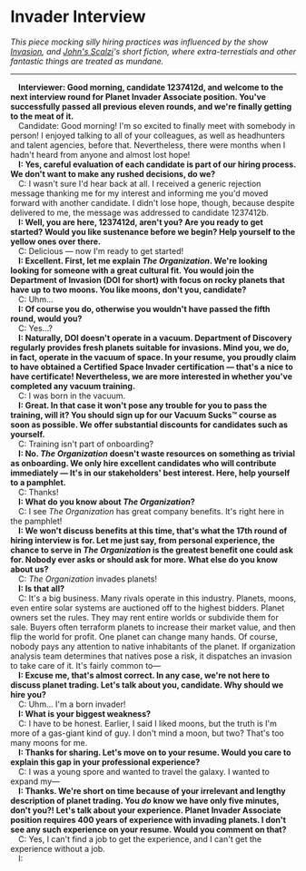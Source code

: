 # Invader Interview

*This piece mocking silly hiring practices was influenced by the show [Invasion](https://en.wikipedia.org/wiki/Invasion_(2021_TV_series)), and [John's Scalzi](https://en.wikipedia.org/wiki/John_Scalzi)'s short fiction, where extra-terrestials and other fantastic things are treated as mundane.*

---

 **Interviewer: Good morning, candidate 1237412d, and welcome to the next interview round for Planet Invader Associate position. You've successfully passed all previous eleven rounds, and we're finally getting to the meat of it.**  
 Candidate: Good morning! I'm so excited to finally meet with somebody in person! I enjoyed talking to all of your colleagues, as well as headhunters and talent agencies, before that. Nevertheless, there were months when I hadn't heard from anyone and almost lost hope!  
 **I: Yes, careful evaluation of each candidate is part of our hiring process. We don't want to make any rushed decisions, do we?**  
 C: I wasn't sure I'd hear back at all. I received a generic rejection message thanking me for my interest and informing me you'd moved forward with another candidate. I didn't lose hope, though, because despite delivered to me, the message was addressed to candidate 1237412b.  
 **I: Well, you are here, 1237412d, aren't you? Are you ready to get started? Would you like sustenance before we begin? Help yourself to the yellow ones over there.**  
 C: Delicious — now I'm ready to get started!  
 **I: Excellent. First, let me explain *The Organization*. We're looking looking for someone with a great cultural fit. You would join the Department of Invasion (DOI for short) with focus on rocky planets that have up to two moons. You like moons, don't you, candidate?**  
 C: Uhm…  
 **I: Of course you do, otherwise you wouldn't have passed the fifth round, would you?**  
 C: Yes…?  
 **I: Naturally, DOI doesn't operate in a vacuum. Department of Discovery regularly provides fresh planets suitable for invasions. Mind you, we do, in fact, operate in the vacuum of space. In your resume, you proudly claim to have obtained a Certified Space Invader certification — that's a nice to have certificate! Nevertheless, we are more interested in whether you've completed any vacuum training.**  
 C: I was born in the vacuum.  
 **I: Great. In that case it won't pose any trouble for you to pass the training, will it? You should sign up for our Vacuum Sucks™ course as soon as possible. We offer substantial discounts for candidates such as yourself.**  
 C: Training isn't part of onboarding?  
 **I: No. *The Organization* doesn't waste resources on something as trivial as onboarding. We only hire excellent candidates who will contribute immediately — It's in our stakeholders' best interest. Here, help yourself to a pamphlet.**  
 C: Thanks!  
 **I: What do you know about *The Organization*?**  
 C: I see *The Organization* has great company benefits. It's right here in the pamphlet!  
 **I: We won't discuss benefits at this time, that's what the 17th round of hiring interview is for. Let me just say, from personal experience, the chance to serve in *The Organization* is the greatest benefit one could ask for. Nobody ever asks or should ask for more. What else do you know about us?**  
 C: *The Organization* invades planets!  
 **I: Is that all?**  
 C: It's a big business. Many rivals operate in this industry. Planets, moons, even entire solar systems are auctioned off to the highest bidders. Planet owners set the rules. They may rent entire worlds or subdivide them for sale. Buyers often terraform planets to increase their market value, and then flip the world for profit. One planet can change many hands. Of course, nobody pays any attention to native inhabitants of the planet. If organization analysis team determines that natives pose a risk, it dispatches an invasion to take care of it. It's fairly common to—  
 **I: Excuse me, that's almost correct. In any case, we're not here to discuss planet trading. Let's talk about you, candidate. Why should we hire you?**  
 C: Uhm… I'm a born invader!  
 **I: What is your biggest weakness?**  
 C: I have to be honest. Earlier, I said I liked moons, but the truth is I'm more of a gas-giant kind of guy. I don't mind a moon, but two? That's too many moons for me.  
 **I: Thanks for sharing. Let's move on to your resume. Would you care to explain this gap in your professional experience?**  
 C: I was a young spore and wanted to travel the galaxy. I wanted to expand my—  
 **I: Thanks. We're short on time because of your irrelevant and lengthy description of planet trading. You *do* know we have only five minutes, don't you?! Let's talk about your experience. Planet Invader Associate position requires 400 years of experience with invading planets. I don't see any such experience on your resume. Would you comment on that?**  
 C: Yes, I can't find a job to get the experience, and I can't get the experience without a job.  
 I:    